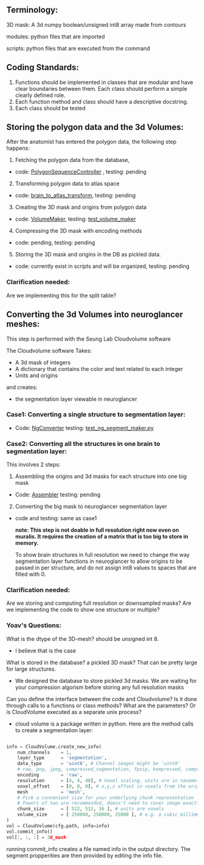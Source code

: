 ## Terminology:
3D mask:  A 3d numpy boolean/unsigned int8 array made from contours


modules:  python files that are imported


scripts:   python files that are executed from the command

## Coding Standards:
1. Functions should be implemented in classes that are modular and have clear boundaries between them.  Each class should perform a simple clearly defined role.
2. Each function method and class should have a descriptive docstring.
3. Each class should be tested

## Storing the polygon data and the 3d Volumes:
After the anatomist has entered the polygon data, the following step happens:
1. Fetching the polygon data from the database,
 - code: [PolygonSequenceController](https://github.com/ActiveBrainAtlas2/abakit/blob/dev/src/abakit/lib/Controllers/PolygonSequenceController.py) , testing: pending
2. Transforming polygon data to atlas space
 - code: [brain_to_atlas_transform](https://github.com/ActiveBrainAtlas2/abakit/blob/master/src/abakit/registration/algorithm.py), testing: pending
3. Creating the 3D mask and origins from polygon data
 - code: [VolumeMaker](https://github.com/ActiveBrainAtlas2/abakit/blob/master/src/abakit/atlas/VolumeMaker.py), testing: [test_volume_maker](https://github.com/ActiveBrainAtlas2/abakit/blob/master/src/abakit/atlas/tests/test_volume_maker.py)
4. Compressing the 3D mask with encoding methods
 - code: pending, testing: pending
5. Storing the 3D mask and origins in the DB as pickled data. 
 - code: currently exist in scripts and will be organized, testing: pending

### Clarification needed:
Are we implementing this for the split table?
## Converting the 3d Volumes into neuroglancer meshes:
This step is performed with the Seung Lab Cloudvolume software

The Cloudvolume software Takes:
 - A 3d mask of integers 
 - A dictionary that contains the color and text related to each integer
 - Units and origins

 and creates:
    
- the segmentation layer viewable in neuroglancer

### Case1:  Converting a single structure to segmentation layer:
 - Code: [NgConverter](https://github.com/ActiveBrainAtlas2/abakit/blob/master/src/abakit/atlas/NgSegmentMaker.py) testing: [test_ng_segment_maker.py](https://github.com/ActiveBrainAtlas2/abakit/blob/master/src/abakit/atlas/tests/test_ng_segment_maker.py)
### Case2:  Converting all the structures in one brain to segmentation layer:
This involves 2 steps:
1. Assembling the origins and 3d masks for each structure into one big mask
 - Code: [Assembler](https://github.com/ActiveBrainAtlas2/abakit/blob/dev/src/abakit/atlas/Assembler.py) testing: pending
2. Converting the big mask to neuroglancer segmentation layer
 - code and testing: same as case1

    **note: This step is not doable in full resolution right now even on muralis.  It requires the creation of a matrix that is too big to store in memory.**

    To show brain structures in full resolution we need to change the way segmentation layer functions in neuroglancer to allow origins to be passed in per structure, and do not assign int8 values to spaces that are filled with 0.

### Clarification needed:
Are we storing and computing full resolution or downsampled masks?
Are we implementing the code to show one structure or multiple?

### Yoav's Questions:
What is the dtype of the 3D-mesh? should be unsigned int 8.
 - I believe that is the case 

What is stored in the database? a pickled 3D mask? That can be pretty large for large structures.
 - We designed the database to store pickled 3d masks.  We are waiting for your compression algorism before storing any full resolution masks

Can you define the interface between the code and Cloudvolume? 
Is it done through calls to a functions or class methods? What are the parameters? Or is CloudVolume executed as a separate unix process?
- cloud volume is a package written in python.  Here are the method calls to create a segmentation layer:

```python

info = CloudVolume.create_new_info(
    num_channels    = 1,
    layer_type      = 'segmentation',
    data_type       = 'uint8', # Channel images might be 'uint8'
    # raw, png, jpeg, compressed_segmentation, fpzip, kempressed, compresso
    encoding        = 'raw', 
    resolution      = [4, 4, 40], # Voxel scaling, units are in nanometers
    voxel_offset    = [0, 0, 0], # x,y,z offset in voxels from the origin
    mesh            = 'mesh',
    # Pick a convenient size for your underlying chunk representation
    # Powers of two are recommended, doesn't need to cover image exactly
    chunk_size      = [ 512, 512, 16 ], # units are voxels
    volume_size     = [ 250000, 250000, 25000 ], # e.g. a cubic millimeter dataset
)
vol = CloudVolume(cfg.path, info=info)
vol.commit_info()
vol[:, :, :] = 3d_mask
```

running commit_info creates a file named info in the output directory.  The segment propperities are then provided by editing the info file. 
